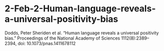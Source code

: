 # 2-Feb-2-Human-language-reveals-a-universal-positivity-bias
Dodds, Peter Sheriden et al. “Human language reveals a universal positivity bias.” Proceedings of the National Academy of Sciences 1112(8):2389–2394, doi: 10.1073/pnas.1411678112
